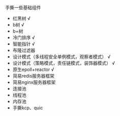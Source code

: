 手撕一些基础组件

- 红黑树  √
- b树  √
- b+树
- 冷门排序  √
- 智能指针 √
- 布隆过滤器
- 设计模式（多线程安全单例模式，观察者模式） √
- 设计模式（策略模式，责任链模式，装饰器模式） √
- 原生epoll+reactor √
- 简易redis服务器框架
- 简易nginx服务器框架
- 连接池
- 线程池
- 内存池
- 手撕kcp、quic